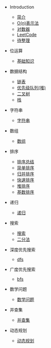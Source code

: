 - Introduction

  - [简介](README.md)
  - [O(n)表示法](algorithm/Introduction/time&space.md)
  - [对数器](algorithm/Introduction/logarithmic.md)
  - [LeetCode](algorithm/Introduction/leetcode.md)
  - [待整理](algorithm/Introduction/logbook.md)

- 位运算

  - [基础知识](algorithm/bit/index.md)

- 数据结构

  - [链表](algorithm/dataStructure/linkedList.md)
  - [优先级队列(堆)](algorithm/dataStructure/priorityQueue.md)
  - [二叉树](algorithm/dataStructure/binaryTree.md)
  - [栈](algorithm/dataStructure/stack.md)

- 字符串
  - [字符串](algorithm/string/index.md)


- 数组

  - [数组](algorithm/array/index.md)

- 排序
  - [排序总结](algorithm/sort/summary.md)
  - [简单排序](algorithm/sort/index.md)
  - [归并排序](algorithm/sort/mergeSort.md)
  - [快速排序](algorithm/sort/quickSort.md)
  - [堆排序](algorithm/sort/heapSort.md)
  - [基数排序](algorithm/sort/radixSort.md)

- 递归

  - [递归](algorithm/Recursion/index.md)

- 搜索

  - [搜索](algorithm/search/index.md)
  - [二分法](algorithm/search/binary.md)

- 深度优先搜索

  - [dfs](algorithm/DepthFirstSearch/index.md)

- 广度优先搜索

  - [bfs](algorithm/BreadthFirstSearch/index.md)


- 数学问题

  - [数学问题](algorithm/math/index.md)


- 并查集

  - [并查集](algorithm/UnionFind/index.md)


- 动态规划
  - [动态规划](algorithm/dynamic/index.md)
